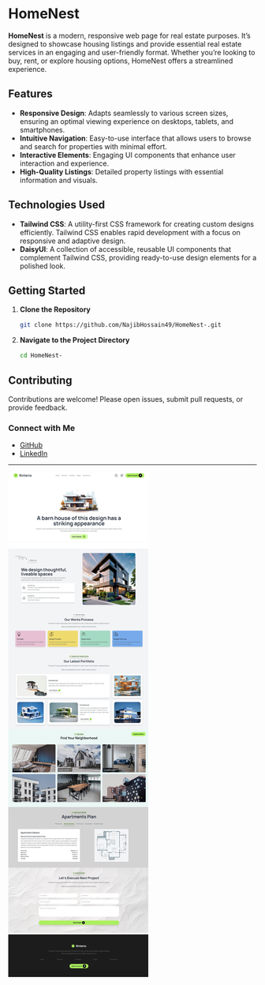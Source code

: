 

# HomeNest

**HomeNest** is a modern, responsive web page for real estate purposes. It’s designed to showcase housing listings and provide essential real estate services in an engaging and user-friendly format. Whether you’re looking to buy, rent, or explore housing options, HomeNest offers a streamlined experience.

## Features
- **Responsive Design**: Adapts seamlessly to various screen sizes, ensuring an optimal viewing experience on desktops, tablets, and smartphones.
- **Intuitive Navigation**: Easy-to-use interface that allows users to browse and search for properties with minimal effort.
- **Interactive Elements**: Engaging UI components that enhance user interaction and experience.
- **High-Quality Listings**: Detailed property listings with essential information and visuals.

## Technologies Used
- **Tailwind CSS**: A utility-first CSS framework for creating custom designs efficiently. Tailwind CSS enables rapid development with a focus on responsive and adaptive design.
- **DaisyUI**: A collection of accessible, reusable UI components that complement Tailwind CSS, providing ready-to-use design elements for a polished look.

## Getting Started

1. **Clone the Repository**
   ```bash
   git clone https://github.com/NajibHossain49/HomeNest-.git
   ```

2. **Navigate to the Project Directory**
   ```bash
   cd HomeNest-
   ```



## Contributing
Contributions are welcome! Please open issues, submit pull requests, or provide feedback.



### Connect with Me

- [GitHub](https://github.com/NajibHossain49)
- [LinkedIn](https://www.linkedin.com/in/md-najib-hossain/)

---

![HomeNest Project](./Desktop-view.jpeg)

